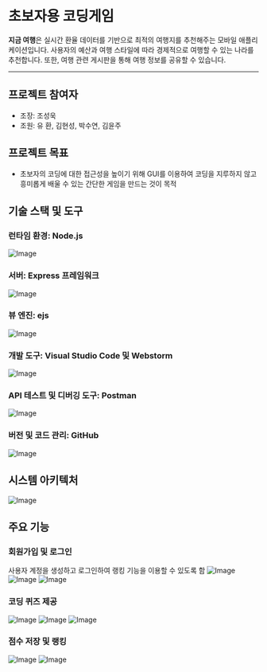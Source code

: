 # 초보자용 코딩게임

**지금 여행**은 실시간 환율 데이터를 기반으로 최적의 여행지를 추천해주는 모바일 애플리케이션입니다. 사용자의 예산과 여행 스타일에 따라 경제적으로 여행할 수 있는 나라를 추천합니다. 또한, 여행 관련 게시판을 통해 여행 정보를 공유할 수 있습니다.

---

## 프로젝트 참여자
- 조장: 조성욱
- 조원: 유 환, 김현성, 박수연, 김윤주

## 프로젝트 목표

- 초보자의 코딩에 대한 접근성을 높이기 위해 GUI를 이용하여 코딩을 지루하지 않고 흥미롭게 배울 수 있는 간단한 게임을 만드는 것이 목적

## 기술 스택 및 도구

### 런타임 환경: Node.js
![Image](https://github.com/user-attachments/assets/2f1127a8-d099-4459-a114-97ab12c35c82)

### 서버: Express 프레임워크
![Image](https://github.com/user-attachments/assets/db9ad6b9-9bf4-46f4-84f4-0a7bac6594cb)

### 뷰 엔진: ejs
![Image](https://github.com/user-attachments/assets/4b20f3ca-7f7a-4c9f-b38d-46028560a7d1)

### 개발 도구: Visual Studio Code 및 Webstorm
![Image](https://github.com/user-attachments/assets/60bc41d2-e555-459d-b675-e5ff1a421b36)

### API 테스트 및 디버깅 도구: Postman
![Image](https://github.com/user-attachments/assets/b98b720a-b918-4a45-8151-d1e125bd4d2c)

### 버전 및 코드 관리: GitHub
![Image](https://github.com/user-attachments/assets/7f6ea7ba-b4cb-4efd-9c86-d70a0aadc967)

## 시스템 아키텍처
![Image](https://github.com/user-attachments/assets/303a30e4-62f7-4dd7-99cb-f5c01758060f)

## 주요 기능
### 회원가입 및 로그인
사용자 계정을 생성하고 로그인하여 랭킹 기능을 이용할 수 있도록 함
![Image](https://github.com/user-attachments/assets/def26bf0-abee-4cbb-9373-8856ccf22629)
![Image](https://github.com/user-attachments/assets/abbc043f-a4d3-4475-922b-6d8557464005)
![Image](https://github.com/user-attachments/assets/58b0dd6e-4e53-490a-b306-43287951c0ad)
### 코딩 퀴즈 제공
![Image](https://github.com/user-attachments/assets/bb95791d-9157-4ad5-a443-775bec42e0f1)
![Image](https://github.com/user-attachments/assets/297114ba-813a-4acb-989f-a81ba817e214)
![Image](https://github.com/user-attachments/assets/5fd3c001-35dc-4946-85a9-6e1267476cfd)
### 점수 저장 및 랭킹
![Image](https://github.com/user-attachments/assets/8eb4f95d-6423-4945-926c-031e0d47120c)
![Image](https://github.com/user-attachments/assets/2f58d086-3efc-46fe-8130-5dbb7875edb6)



